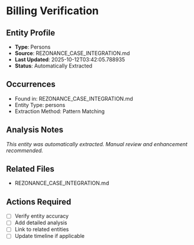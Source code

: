 # Billing Verification

## Entity Profile
- **Type**: Persons
- **Source**: REZONANCE_CASE_INTEGRATION.md
- **Last Updated**: 2025-10-12T03:42:05.788935
- **Status**: Automatically Extracted

## Occurrences
- Found in: REZONANCE_CASE_INTEGRATION.md
- Entity Type: persons
- Extraction Method: Pattern Matching

## Analysis Notes
*This entity was automatically extracted. Manual review and enhancement recommended.*

## Related Files
- REZONANCE_CASE_INTEGRATION.md

## Actions Required
- [ ] Verify entity accuracy
- [ ] Add detailed analysis
- [ ] Link to related entities
- [ ] Update timeline if applicable
